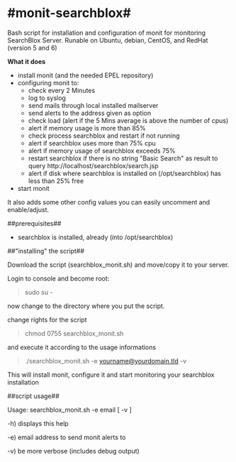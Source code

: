 #monit-searchblox#
================

Bash script for installation and configuration of monit for monitoring SearchBlox Server.
Runable on Ubuntu, debian, CentOS, and RedHat (version 5 and 6)

__What it does__

- install monit (and the needed EPEL repository)
- configuring monit to:
	- check every 2 Minutes
	- log to syslog
	- send mails through local installed mailserver
	- send alerts to the address given as option
	- check load (alert if the 5 Mins average is above the number of cpus)
	- alert if memory usage is more than 85%
	- check process searchblox and restart if not running
	- alert if searchblox uses more than 75% cpu
	- alert if memory usage of searchblox exceeds 75%
	- restart searchblox if there is no string "Basic Search" as result to query http://localhost/searchblox/search.jsp
	- alert if disk where searchblox is installed on (/opt/searchblox) has less than 25% free
- start monit

It also adds some other config values you can easily uncomment and enable/adjust.

##prerequisites##

- searchblox is installed, already (into /opt/searchblox)


##"installing" the script##

Download the script (searchblox_monit.sh) and move/copy it to your server. 

Login to console and become root: 

> sudo su - 

now change to the directory where you put the script.

change rights for the script

> chmod 0755 searchblox_monit.sh

and execute it according to the usage informations

> ./searchblox_monit.sh -e yourname@yourdomain.tld -v

This will install monit, configure it and start monitoring your searchblox installation

##script usage##

Usage: searchblox_monit.sh -e email [ -v ]

-h) displays this help

-e) email address to send monit alerts to

-v) be more verbose (includes debug output)

